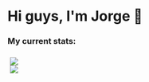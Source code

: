 <h1> Hi guys, I'm Jorge 👋</h1>

<h3> My current stats: <h3>

<div style="display: flex;
  flex-direction: column;margin: 5px;">
    <img src="https://github-readme-stats.vercel.app/api?username=MoreiraJorge&theme=tokyonight&show_icons=true"> </img>
    <img src="https://github-readme-stats.vercel.app/api/top-langs/?username=MoreiraJorge&hide=Makefile&layout=compact&theme=tokyonight"> </img>
</div>

<!--
**MoreiraJorge/MoreiraJorge** is a ✨ _special_ ✨ repository because its `README.md` (this file) appears on your GitHub profile.

Here are some ideas to get you started:

- 🔭 I’m currently working on ...
- 🌱 I’m currently learning ...
- 👯 I’m looking to collaborate on ...
- 🤔 I’m looking for help with ...
- 💬 Ask me about ...
- 📫 How to reach me: ...
- 😄 Pronouns: ...
- ⚡ Fun fact: ...
-->
